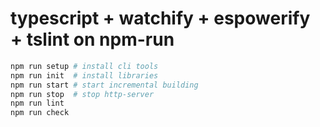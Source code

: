 # typescript + watchify + espowerify + tslint on npm-run

```sh
npm run setup # install cli tools
npm run init  # install libraries 
npm run start # start incremental building
npm run stop  # stop http-server
npm run lint
npm run check
```

